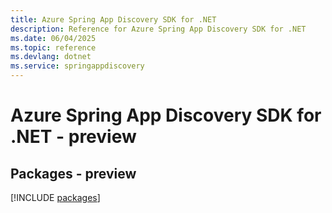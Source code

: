 ```yaml
---
title: Azure Spring App Discovery SDK for .NET
description: Reference for Azure Spring App Discovery SDK for .NET
ms.date: 06/04/2025
ms.topic: reference
ms.devlang: dotnet
ms.service: springappdiscovery
---
```

# Azure Spring App Discovery SDK for .NET - preview
## Packages - preview
[!INCLUDE [packages](spring-app-discovery-index.md)]